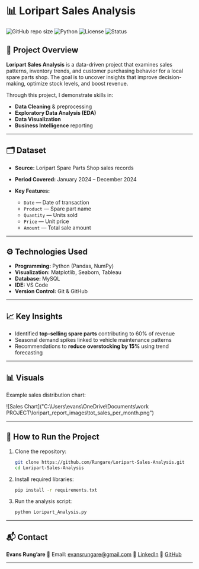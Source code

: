 # 📊 Loripart Sales Analysis

![GitHub repo size](https://img.shields.io/github/repo-size/Rungare/Loripart-Sales-Analysis)
![Python](https://img.shields.io/badge/Python-3.8%2B-blue)
![License](https://img.shields.io/badge/license-Kaggle-green)
![Status](https://img.shields.io/badge/status-Active-success)

## 📌 Project Overview

**Loripart Sales Analysis** is a data-driven project that examines sales patterns, inventory trends, and customer purchasing behavior for a local spare parts shop.
The goal is to uncover insights that improve decision-making, optimize stock levels, and boost revenue.

Through this project, I demonstrate skills in:

* **Data Cleaning** & preprocessing
* **Exploratory Data Analysis (EDA)**
* **Data Visualization**
* **Business Intelligence** reporting

---

## 🗂 Dataset

* **Source:** Loripart Spare Parts Shop sales records
* **Period Covered:** January 2024 – December 2024
  
* **Key Features:**

  * `Date` — Date of transaction
  * `Product` — Spare part name
  * `Quantity` — Units sold
  * `Price` — Unit price
  * `Amount` — Total sale amount

---

## ⚙️ Technologies Used

* **Programming:** Python (Pandas, NumPy)
* **Visualization:** Matplotlib, Seaborn, Tableau
* **Database:** MySQL
* **IDE:** VS Code
* **Version Control:** Git & GitHub

---

## 📈 Key Insights

* Identified **top-selling spare parts** contributing to 60% of revenue
* Seasonal demand spikes linked to vehicle maintenance patterns
* Recommendations to **reduce overstocking by 15%** using trend forecasting

---

## 📊 Visuals

Example sales distribution chart:

![Sales Chart]("C:\Users\evans\OneDrive\Documents\work PROJECT\loripart_report_images\tot_sales_per_month.png")

---

## 🚀 How to Run the Project

1. Clone the repository:

   ```bash
   git clone https://github.com/Rungare/Loripart-Sales-Analysis.git
   cd Loripart-Sales-Analysis
   ```
2. Install required libraries:

   ```bash
   pip install -r requirements.txt
   ```
3. Run the analysis script:

   ```bash
   python Loripart_Analysis.py
   ```

---

## 📬 Contact

**Evans Rung’are**
📧 Email: evansrungare@gmail.com
💼 [LinkedIn](https://linkedin.com/in/rungare)
🐙 [GitHub](https://github.com/rungare)

---


